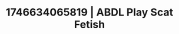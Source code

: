 ---
categories:
- AI-generated
- Inclusive desire
- Raw connection
- Erotic dream roleplay
- Erotic friction
- ASMR
- Caressing curves
- Cosplay
image: /assets/images/1746634065819.jpg
layout: post
seo:
  description: Featured content with exclusive ABDL Play, Scat Fetish. HD images available.
  keywords: ABDL Play, Scat Fetish
  og_image: /assets/images/1746634065819.jpg
  schema_type: VisualArtwork
tags:
- ABDL Play
- '#1746634065819'
- Scat Fetish
title: 1746634065819 | ABDL Play Scat Fetish
---
